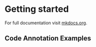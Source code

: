 # Getting started

For full documentation visit [mkdocs.org](https://www.mkdocs.org).

## Code Annotation Examples